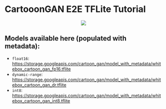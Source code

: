 # CartooonGAN E2E TFLite Tutorial

<div align="center"><img src="https://i.ibb.co/ZXtwJjV/Webp-net-resizeimage.png"></img></div>

## Models available here (populated with metadata):
- `float16`: https://storage.googleapis.com/cartoon_gan/model_with_metadata/whitebox_cartoon_gan_fp16.tflite
- `dynamic-range`: https://storage.googleapis.com/cartoon_gan/model_with_metadata/whitebox_cartoon_gan_dr.tflite
- `int8`: https://storage.googleapis.com/cartoon_gan/model_with_metadata/whitebox_cartoon_gan_int8.tflite
